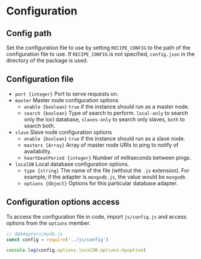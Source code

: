 # Configuration

## Config path
Set the configuration file to use by setting `RECIPE_CONFIG` to the path of the configuration file to use. If `RECIPE_CONFIG` is not specified, `config.json` in the directory of the package is used.

## Configuration file
* `port {integer}` Port to serve requests on.
* `master` Master node configuration options
    * `enable {boolean}` `true` if the instance should run as a master node.
    * `search {boolean}` Type of search to perform. `local-only` to search only the locl database, `slaves-only` to search only slaves, `both` to search both.
* `slave` Slave node configuration options
    * `enable {boolean}` `true` if the instance should run as a slave node.
    * `masters {Array}` Array of master node URIs to ping to notify of availability.
    * `heartbeatPeriod {integer}` Number of milliseconds between pings.
* `localDB` Local database configuration options.
    * `type {string}` The name of the file (without the `.js` extension). For example, if the adapter is `mongodb.js`, the value would be `mongodb`.
    * `options {Object}` Options for this particular database adapter.

## Configuration options access
To access the configuration file in code, import `js/config.js` and access options from the `options` member.

```javascript
// dbAdapters/mydb.js
const config = require('../js/config')

console.log(config.options.localDB.options.myoption)
```
